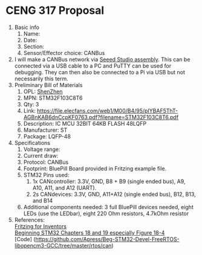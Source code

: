 # CENG 317 Proposal
1. Basic info
     1. Name: 
     2. Date: 
     3. Section:
     4. Sensor/Effector choice: CANBus
2. I will make a CANBus network via [Seeed Studio assembly](https://www.seeedstudio.com/fusion_pcb.html). This can be connected via a USB cable to a PC and PuTTY can be used for debugging. They can then also be connected to a Pi via USB but not necessarily this term. 
3. Preliminary Bill of Materials
    1. OPL: [ShenZhen](https://www.seeedstudio.com/opl.html)
    2. MPN: STM32F103C8T6 
	3. Qty: 3
	4. Link: https://file.elecfans.com/web1/M00/B4/95/pIYBAF5ThT-AGBnKAB6dnCcpKF0763.pdf?filename=STM32F103C8T6.pdf
    5. Description:	IC MCU 32BIT 64KB FLASH 48LQFP
	6. Manufacturer: ST
	7. Package: LQFP-48
4. Specifications
    1. Voltage range:
	2. Current draw:
	3. Protocol: CANBus
	4. Footprint: BluePill Board provided in Fritzing example file.
	5. STM32 Pins used:
	    1. 1x CANcontroller: 3.3V, GND, B8 + B9 (single ended bus), A9, A10, A11, and A12 (UART).
		2. 2s CANdevices: 3.3V, GND, A11+A12 (single ended bus), B12, B13, and B14
	6. Additional components needed: 3 full BluePill devices needed, eight LEDs (use the LEDbar), eight 220 Ohm resistors, 4.7kOhm resistor
5. References:    
[Fritzing for Inventors](https://learning-oreilly-com.ezproxy.humber.ca/library/view/fritzing-for-inventors/9780071844642/ch01.html#ch01)    
[Beginning STM32 Chapters 18 and 19 especially Figure 18-4](https://learning-oreilly-com.ezproxy.humber.ca/library/view/beginning-stm32-developing/9781484236246/html/465982_1_En_1_Chapter.xhtml)     
[Code] (https://github.com/Apress/Beg-STM32-Devel-FreeRTOS-libopencm3-GCC/tree/master/rtos/can)